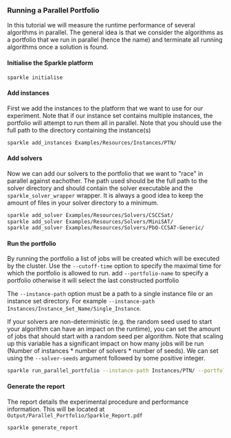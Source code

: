 ### Running a Parallel Portfolio
In this tutorial we will measure the runtime performance of several algorithms in parallel. The general idea is that we consider the algorithms as a portfolio that we run in parallel (hence the name) and terminate all running algorithms once a solution is found.

#### Initialise the Sparkle platform

```bash
sparkle initialise
```

#### Add instances
First we add the instances to the platform that we want to use for our experiment. Note that if our instance set contains multiple instances, the portfolio will attempt to run them all in parallel.
Note that you should use the full path to the directory containing the instance(s)

```bash
sparkle add_instances Examples/Resources/Instances/PTN/
```

#### Add solvers
Now we can add our solvers to the portfolio that we want to "race" in parallel against eachother.
The path used should be the full path to the solver directory and should contain the solver executable and the `sparkle_solver_wrapper` wrapper. It is always a good idea to keep the amount of files in your solver directory to a minimum.

```bash
sparkle add_solver Examples/Resources/Solvers/CSCCSat/
sparkle add_solver Examples/Resources/Solvers/MiniSAT/
sparkle add_solver Examples/Resources/Solvers/PbO-CCSAT-Generic/
```

#### Run the portfolio 

By running the portfolio a list of jobs will be created which will be executed by the cluster.
Use the `--cutoff-time` option to specify the maximal time for which the portfolio is allowed to run.
add `--portfolio-name` to specify a portfolio otherwise it will select the last constructed portfolio

The `--instance-path` option must be a path to a single instance file or an instance set directory.
For example `--instance-path Instances/Instance_Set_Name/Single_Instance`.

If your solvers are non-deterministic (e.g. the random seed used to start your algorithm can have an impact on the runtime), you can set the amount of jobs that should start with a random seed per algorithm. Note that scaling up this variable has a significant impact on how many jobs will be run (Number of instances * number of solvers * number of seeds). We can set using the `--solver-seeds` argument followed by some positive integer.

```bash
sparkle run_parallel_portfolio --instance-path Instances/PTN/ --portfolio-name runtime_experiment
```

#### Generate the report

The report details the experimental procedure and performance information. 
This will be located at `Output/Parallel_Portfolio/Sparkle_Report.pdf`

```bash
sparkle generate_report
```
